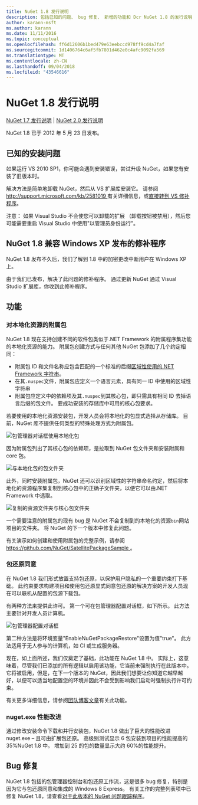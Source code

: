 ```yaml
---
title: NuGet 1.8 发行说明
description: 包括已知的问题、 bug 修复、 新增的功能和 Dcr NuGet 1.8 的发行说明。
author: karann-msft
ms.author: karann
ms.date: 11/11/2016
ms.topic: conceptual
ms.openlocfilehash: ff6d12606b1bed479e63eebccd978ff9cd4a7faf
ms.sourcegitcommit: 1d1406764c6af5fb7801d462e0c4afc9092fa569
ms.translationtype: MT
ms.contentlocale: zh-CN
ms.lasthandoff: 09/04/2018
ms.locfileid: "43546616"
---
```

# <a name="nuget-18-release-notes"></a>NuGet 1.8 发行说明

[NuGet 1.7 发行说明](../release-notes/nuget-1.7.md) | [NuGet 2.0 发行说明](../release-notes/nuget-2.0.md)

NuGet 1.8 已于 2012 年 5 月 23 日发布。

## <a name="known-installation-issue"></a>已知的安装问题
如果运行 VS 2010 SP1，你可能会遇到安装错误，尝试升级 NuGet，如果您有安装了旧版本时。

解决方法是简单地卸载 NuGet，然后从 VS 扩展库安装它。  请参阅[ http://support.microsoft.com/kb/2581019 ](http://support.microsoft.com/kb/2581019)有关详细信息，或[直接转到 VS 修补程序](http://bit.ly/vsixcertfix)。

注意： 如果 Visual Studio 不会使您可以卸载的扩展 （卸载按钮被禁用），然后您可能需要重启 Visual Studio 中使用"以管理员身份运行"。

## <a name="nuget-18-incompatible-with-windows-xp-hotfix-published"></a>NuGet 1.8 兼容 Windows XP 发布的修补程序

NuGet 1.8 发布不久后，我们了解到 1.8 中的加密更改中断用户在 Windows XP 上。

由于我们已发布，解决了此问题的修补程序。  通过更新 NuGet 通过 Visual Studio 扩展库，你收到此修补程序。

## <a name="features"></a>功能

### <a name="satellite-packages-for-localized-resources"></a>对本地化资源的附属包
NuGet 1.8 现在支持创建不同的软件包类似于.NET Framework 的附属程序集功能的本地化资源的能力。  附属包创建方式与任何其他 NuGet 包添加了几个约定相同：

* 附属包 ID 和文件名称应包含匹配的一个标准的后缀[区域性使用的.NET Framework 字符串](http://msdn.microsoft.com/goglobal/bb896001.aspx)。
* 在其`.nuspec`文件，附属包应定义一个语言元素，具有同一 ID 中使用的区域性字符串
* 附属包应定义中的依赖项及其`.nuspec`到其核心包，即只需具有相同 ID 去掉语言后缀的包文件。  要成功安装的存储库中可用的核心包要求。

若要使用的本地化资源安装包，开发人员会将本地化的包显式选择从存储库。 目前，NuGet 库不提供任何类型的特殊处理方式为附属包。

![包管理器对话框使用本地化包](./media/dlg-w-loc-packs.png)

因为附属包列出了其核心包的依赖项，是拉取到 NuGet 包文件夹和安装附属和 core 包。

![与本地化包的包文件夹](./media/fldr-loc-packs.png)

此外，同时安装附属包，NuGet 还可以识别区域性的字符串命名约定，然后将本地化的资源程序集复制到核心包中的正确子文件夹，以便它可以由.NET Framework 中选取。

![复制的资源文件夹与核心包文件夹](./media/fldr-copied-loc.png)

一个需要注意的附属包的现有 bug 是 NuGet 不会复制到的本地化的资源`bin`网站项目的文件夹。  将 NuGet 的下一个版本中修复此问题。

有关演示如何创建和使用附属包的完整示例，请参阅[ https://github.com/NuGet/SatellitePackageSample ](https://github.com/NuGet/SatellitePackageSample)。

### <a name="package-restore-consent"></a>包还原同意
在 NuGet 1.8 我们形式放置支持包还原，以保护用户隐私的一个重要约束打下基础。 此约束要求构建项目和使用包还原显式同意包还原的解决方案的开发人员现在可以联机从配置的包源下载包。

有两种方法来提供此许可。 第一个可在包管理器配置对话框，如下所示。  此方法主要针对开发人员计算机。

![包管理器配置对话框](./media/pr-consent-configdlg.png)

第二种方法是将环境变量"EnableNuGetPackageRestore"设置为值"true"。  此方法适用于无人参与的计算机，如 CI 或生成服务器。

现在，如上面所述，我们仅奠定了基础，此功能在 NuGet 1.8 中。  实际上，这意味着，尽管我们已添加的所有逻辑以启用该功能，它当前未强制执行在此版本中。 它将被启用，但是，在下一个版本的 NuGet，因此我们想要让你知道它越早越好，以便可以适当地配置您的环境并因此不会受到影响我们启动时强制执行许可约束。

有关更多详细信息，请参阅[团队博客文章](http://blog.nuget.org/20120518/package-restore-and-consent.html)有关此功能。

### <a name="nugetexe-performance-improvements"></a>nuget.exe 性能改进
通过修改安装命令下载和并行安装包，NuGet 1.8 做出了巨大的性能改进 nuget.exe – 且可由扩展包还原。  高级别测试显示 6 包安装到项目的性能提高的 35%NuGet 1.8 中。  增加到 25 的包的数量显示大约 60%的性能提升。

## <a name="bug-fixes"></a>Bug 修复
NuGet 1.8 包括的包管理器控制台和包还原工作流，这是很多 bug 修复，特别是因为它与包还原同意和集成的 Windows 8 Express。
有关工作的完整列表项中已修复 NuGet 1.8，请查看[对于此版本的 NuGet 问题跟踪程序](http://nuget.codeplex.com/workitem/list/advanced?keyword=&status=Closed&type=All&priority=All&release=NuGet%201.8&assignedTo=All&component=All&sortField=Votes&sortDirection=Descending&page=0)。

